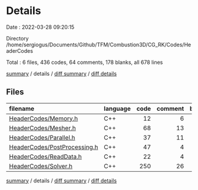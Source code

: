 # Details

Date : 2022-03-28 09:20:15

Directory /home/sergiogus/Documents/Github/TFM/Combustion3D/CG_RK/Codes/HeaderCodes

Total : 6 files,  436 codes, 64 comments, 178 blanks, all 678 lines

[summary](results.md) / details / [diff summary](diff.md) / [diff details](diff-details.md)

## Files
| filename | language | code | comment | blank | total |
| :--- | :--- | ---: | ---: | ---: | ---: |
| [HeaderCodes/Memory.h](/HeaderCodes/Memory.h) | C++ | 12 | 6 | 8 | 26 |
| [HeaderCodes/Mesher.h](/HeaderCodes/Mesher.h) | C++ | 68 | 13 | 28 | 109 |
| [HeaderCodes/Parallel.h](/HeaderCodes/Parallel.h) | C++ | 37 | 11 | 17 | 65 |
| [HeaderCodes/PostProcessing.h](/HeaderCodes/PostProcessing.h) | C++ | 47 | 4 | 19 | 70 |
| [HeaderCodes/ReadData.h](/HeaderCodes/ReadData.h) | C++ | 22 | 4 | 12 | 38 |
| [HeaderCodes/Solver.h](/HeaderCodes/Solver.h) | C++ | 250 | 26 | 94 | 370 |

[summary](results.md) / details / [diff summary](diff.md) / [diff details](diff-details.md)